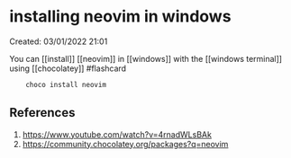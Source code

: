 # installing neovim in windows 
Created: 03/01/2022 21:01 

You can [[install]] [[neovim]]  in [[windows]] with the [[windows terminal]] using [[chocolatey]]  #flashcard

``` powershell 
	choco install neovim 
```
<!--ID: 1647697721088-->



## References 
1. https://www.youtube.com/watch?v=4rnadWLsBAk 
2. https://community.chocolatey.org/packages?q=neovim 